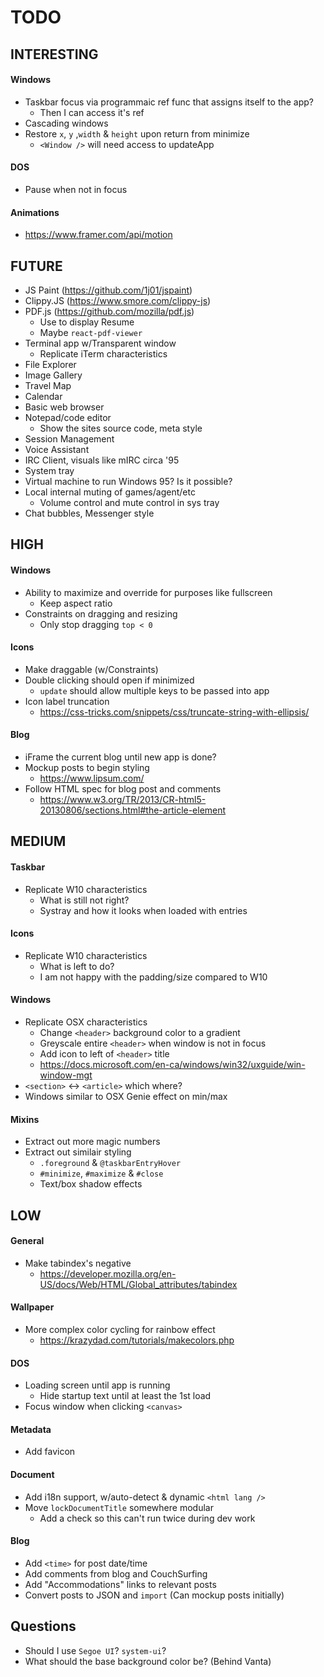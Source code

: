 # TODO

## INTERESTING

#### Windows

- Taskbar focus via programmaic ref func that assigns itself to the app?
  - Then I can access it's ref
- Cascading windows
- Restore `x`, `y` ,`width` & `height` upon return from minimize
  - `<Window />` will need access to updateApp

#### DOS

- Pause when not in focus

#### Animations

- https://www.framer.com/api/motion

## FUTURE

- JS Paint (https://github.com/1j01/jspaint)
- Clippy.JS (https://www.smore.com/clippy-js)
- PDF.js (https://github.com/mozilla/pdf.js)
  - Use to display Resume
  - Maybe `react-pdf-viewer`
- Terminal app w/Transparent window
  - Replicate iTerm characteristics
- File Explorer
- Image Gallery
- Travel Map
- Calendar
- Basic web browser
- Notepad/code editor
  - Show the sites source code, meta style
- Session Management
- Voice Assistant
- IRC Client, visuals like mIRC circa '95
- System tray
- Virtual machine to run Windows 95? Is it possible?
- Local internal muting of games/agent/etc
  - Volume control and mute control in sys tray
- Chat bubbles, Messenger style

## HIGH

#### Windows

- Ability to maximize and override for purposes like fullscreen
  - Keep aspect ratio
- Constraints on dragging and resizing
  - Only stop dragging `top < 0`

#### Icons

- Make draggable (w/Constraints)
- Double clicking should open if minimized
  - `update` should allow multiple keys to be passed into app
- Icon label truncation
  - https://css-tricks.com/snippets/css/truncate-string-with-ellipsis/

#### Blog

- iFrame the current blog until new app is done?
- Mockup posts to begin styling
  - https://www.lipsum.com/
- Follow HTML spec for blog post and comments
  - https://www.w3.org/TR/2013/CR-html5-20130806/sections.html#the-article-element

## MEDIUM

#### Taskbar

- Replicate W10 characteristics
  - What is still not right?
  - Systray and how it looks when loaded with entries

#### Icons

- Replicate W10 characteristics
  - What is left to do?
  - I am not happy with the padding/size compared to W10

#### Windows

- Replicate OSX characteristics
  - Change `<header>` background color to a gradient
  - Greyscale entire `<header>` when window is not in focus
  - Add icon to left of `<header>` title
  - https://docs.microsoft.com/en-ca/windows/win32/uxguide/win-window-mgt
- `<section>` <-> `<article>` which where?
- Windows similar to OSX Genie effect on min/max

#### Mixins

- Extract out more magic numbers
- Extract out similair styling
  - `.foreground` & `@taskbarEntryHover`
  - `#minimize`, `#maximize` & `#close`
  - Text/box shadow effects

## LOW

#### General

- Make tabindex's negative
  - https://developer.mozilla.org/en-US/docs/Web/HTML/Global_attributes/tabindex

#### Wallpaper

- More complex color cycling for rainbow effect
  - https://krazydad.com/tutorials/makecolors.php

#### DOS

- Loading screen until app is running
  - Hide startup text until at least the 1st load
- Focus window when clicking `<canvas>`

#### Metadata

- Add favicon

#### Document

- Add i18n support, w/auto-detect & dynamic `<html lang />`
- Move `lockDocumentTitle` somewhere modular
  - Add a check so this can't run twice during dev work

#### Blog

- Add `<time>` for post date/time
- Add comments from blog and CouchSurfing
- Add "Accommodations" links to relevant posts
- Convert posts to JSON and `import` (Can mockup posts initially)

## Questions

- Should I use `Segoe UI`? `system-ui`?
- What should the base background color be? (Behind Vanta)
